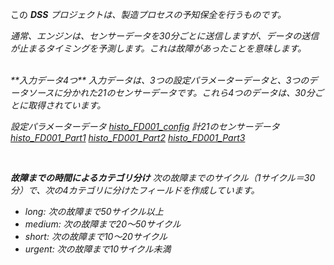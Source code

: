 この <i class="icon-dkubird" />**DSS**  プロジェクトは、製造プロセスの予知保全を行うものです。

通常、エンジンは、センサーデータを30分ごとに送信しますが、データの送信が止まるタイミングを予測します。これは故障があったことを意味します。

<br/>
 **入力データ4つ** 
入力データは、3つの設定パラメーターデータと、3つのデータソースに分かれた21のセンサーデータです。これら4つのデータは、30分ごとに取得されています。

設定パラメーターデータ
[histo_FD001_config](dataset:histo_FD001_config)
計21のセンサーデータ
[histo_FD001_Part1](dataset:histo_FD001_Part1)
[histo_FD001_Part2](dataset:histo_FD001_Part2)
[histo_FD001_Part3](dataset:histo_FD001_Part3)

<br/>

 **故障までの時間によるカテゴリ分け** 
次の故障までのサイクル（1サイクル＝30分）で、次の4カテゴリに分けたフィールドを作成しています。
- long: 次の故障まで50サイクル以上
- medium: 次の故障まで20～50サイクル
- short: 次の故障まで10～20サイクル
- urgent: 次の故障まで10サイクル未満

  